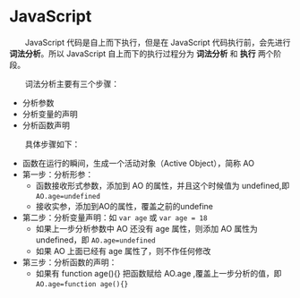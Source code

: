 # JavaScript

　　JavaScript 代码是自上而下执行，但是在 JavaScript 代码执行前，会先进行 **词法分析**。所以 JavaScript 自上而下的执行过程分为 **词法分析** 和 **执行** 两个阶段。
  
　　词法分析主要有三个步骤：
  * 分析参数
  * 分析变量的声明
  * 分析函数声明

　　具体步骤如下：
  * 函数在运行的瞬间，生成一个活动对象（Active Object），简称 AO
  * 第一步：分析形参：
    - 函数接收形式参数，添加到 AO 的属性，并且这个时候值为 undefined,即 `AO.age=undefined`
    - 接收实参，添加到AO的属性，覆盖之前的undefine
  * 第二步：分析变量声明：如 `var age`  或 `var age = 18`
    - 如果上一步分析参数中 AO 还没有 age 属性，则添加 AO 属性为 undefined，即 `AO.age=undefined`
    - 如果 AO 上面已经有 age 属性了，则不作任何修改
  * 第三步：分析函数的声明：
    - 如果有 function age(){} 把函数赋给 AO.age ,覆盖上一步分析的值，即 `AO.age=function age(){}`
